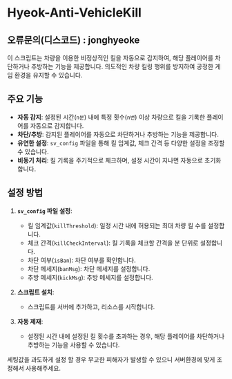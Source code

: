 # Hyeok-Anti-VehicleKill

## 오류문의(디스코드) : jonghyeoke

이 스크립트는 차량을 이용한 비정상적인 킬을 자동으로 감지하여, 해당 플레이어를 차단하거나 추방하는 기능을 제공합니다. 의도적인 차량 킬링 행위를 방지하여 공정한 게임 환경을 유지할 수 있습니다.

## 주요 기능

- **자동 감지**: 설정된 시간(`n분`) 내에 특정 횟수(`n번`) 이상 차량으로 킬을 기록한 플레이어를 자동으로 감지합니다.
- **차단/추방**: 감지된 플레이어를 자동으로 차단하거나 추방하는 기능을 제공합니다.
- **유연한 설정**: `sv_config` 파일을 통해 킬 임계값, 체크 간격 등 다양한 설정을 조정할 수 있습니다.
- **비동기 처리**: 킬 기록을 주기적으로 체크하며, 설정 시간이 지나면 자동으로 초기화합니다.

## 설정 방법

1. **`sv_config` 파일 설정**:
   - 킬 임계값(`killThreshold`): 일정 시간 내에 허용되는 최대 차량 킬 수를 설정합니다.
   - 체크 간격(`killCheckInterval`): 킬 기록을 체크할 간격을 분 단위로 설정합니다.
   - 차단 여부(`isBan`): 차단 여부를 확인합니다.
   - 차단 메세지(`banMsg`): 차단 메세지를 설정합니다.
   - 추방 메세지(`kickMsg`): 추방 메세지를 설정합니다.

2. **스크립트 설치**:
   - 스크립트를 서버에 추가하고, 리소스를 시작합니다.

3. **자동 제재**:
   - 설정된 시간 내에 설정된 킬 횟수를 초과하는 경우, 해당 플레이어를 차단하거나 추방하는 기능을 사용할 수 있습니다.


세팅값을 과도하게 설정 할 경우 무고한 피해자가 발생할 수 있으니 서버환경에 맞게 조정해서 사용해주세요.
